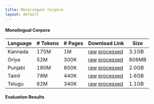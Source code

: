 ```yaml
---
title: Monolingual Corpora
layout: default
---
```




#### Monolingual Corpora



| Language | \# Tokens | # Pages | Download Link         | Size  |
| -------- | --------- | ------- | --------------------- | ----- |
| Kannada  | 175M      | 1M      | [raw]() [processed]() | 3.1GB |
| Oriya    | 52M       | 300K    | [raw]() [processed]() | 806MB |
| Punjabi  | 180M      | 800K    | [raw]() [processed]() | 2.0GB |
| Tamil    | 78M       | 440K    | [raw]() [processed]() | 1.6GB |
| Telugu   | 62M       | 340K    | [raw]() [processed]() | 1.1GB |



#### Evaluation Results

